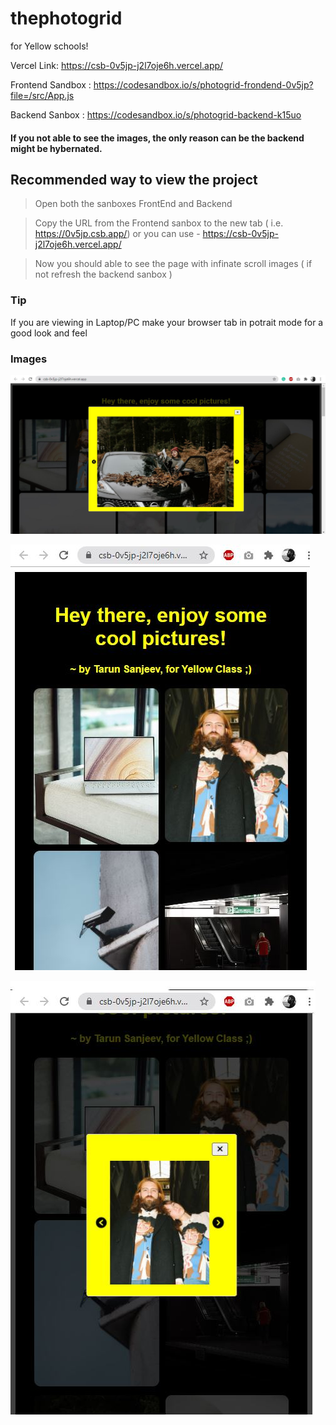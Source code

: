 # thephotogrid
for Yellow schools!

Vercel Link: https://csb-0v5jp-j2l7oje6h.vercel.app/

Frontend Sandbox : https://codesandbox.io/s/photogrid-frondend-0v5jp?file=/src/App.js

Backend Sanbox : https://codesandbox.io/s/photogrid-backend-k15uo

#### If you not able to see the images, the only reason can be the backend might be hybernated.

## Recommended way to view the project
> Open both the sanboxes FrontEnd and Backend


> Copy the URL from the Frontend sanbox to the new tab ( i.e. https://0v5jp.csb.app/)
  or you can use - https://csb-0v5jp-j2l7oje6h.vercel.app/
  
> Now you should able to see the page with infinate scroll images ( if not refresh the backend sanbox )


### Tip 
If you are viewing in Laptop/PC make your browser tab in potrait mode for a good look and feel



### Images

![Web View](https://github.com/TarunSanjeev09/thephotogrid/blob/main/h1.JPG?raw=true)

![Web View](https://github.com/TarunSanjeev09/thephotogrid/blob/main/p1.JPG?raw=true)

![Web View](https://github.com/TarunSanjeev09/thephotogrid/blob/main/p2.JPG?raw=true)




 

